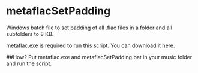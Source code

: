 # metaflacSetPadding

Windows batch file to set padding of all .flac files in a folder and all subfolders to 8 KB.

metaflac.exe is required to run this script. You can download it [here](http://downloads.xiph.org/releases/flac/flac-1.3.1-win.zip).

##How?
Put metaflac.exe and metaflacSetPadding.bat in your music folder and run the script.
